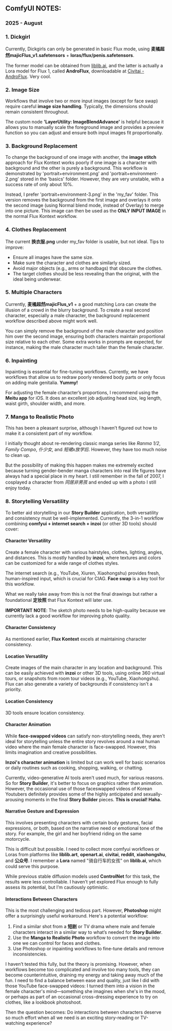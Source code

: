 ## ComfyUI NOTES:

### 2025 - August

### 1. **Dickgirl**

Currently, Dickgirls can only be generated in basic Flux mode, using **麦橘超然majicFlus\_v1.safetensors** + **loras/flux/penis.safetensors**.

The former model can be obtained from [liblib.ai](http://www.liblib.ai), and the latter is actually a Lora model for Flux 1, called **AndroFlux**, downloadable at [Civitai - AndroFlux](https://civitai.com/models/628763/androflux). Very cool.

### 2. **Image Size**

Workflows that involve two or more input images (except for face swap) require careful **image size handling**. Typically, the dimensions should remain consistent throughout.

The custom node **'LayerUtility: ImageBlendAdvance'** is helpful because it allows you to manually scale the foreground image and provides a preview function so you can adjust and ensure both input images fit proportionally.

### 3. **Background Replacement**

To change the background of one image with another, the **image stitch** approach for Flux Kontext works poorly if one image is a character with background and the other is purely a background. This workflow is demonstrated by 'portrait+environment.png' and 'portrait+environment-2.png' stored in the 'basics' folder. However, they are very unstable, with a success rate of only about 10%.

Instead, I prefer 'portrait+environment-3.png' in the 'my\_fav' folder. This version removes the background from the first image and overlays it onto the second image (using Normal blend mode, instead of Overlay) to merge into one picture. This image can then be used as the **ONLY INPUT IMAGE** in the normal Flux Kontext workflow.

### 4. **Clothes Replacement**

The current **换衣服.png** under my\_fav folder is usable, but not ideal. Tips to improve:

* Ensure all images have the same size.
* Make sure the character and clothes are similarly sized.
* Avoid major objects (e.g., arms or handbags) that obscure the clothes.
* The target clothes should be less revealing than the original, with the ideal being underwear.

### 5. **Multiple Characters**

Currently, **麦橘超然majicFlus\_v1** + a good matching Lora can create the illusion of a crowd in the blurry background. To create a real second character, especially a male character, the background replacement workflow described above might work well.

You can simply remove the background of the male character and position him over the second image, ensuring both characters maintain proportional size relative to each other. Some extra works in prompts are expected, for instance, making the male character much taller than the female character.

### 6. **Inpainting**

Inpainting is essential for fine-tuning workflows. Currently, we have workflows that allow us to redraw poorly rendered body parts or only focus on adding male genitalia. **Yummy!**

For adjusting the female character’s proportions, I recommend using the **Meitu app** for iOS. It does an excellent job adjusting head size, leg length, waist girth, shoulder width, and more.

### 7. **Manga to Realistic Photo**

This has been a pleasant surprise, although I haven’t figured out how to make it a consistent part of my workflow.

I initially thought about re-rendering classic manga series like *Ranma 1/2*, *Family Compo*, *仆少女*, and *短裙x放学后*. However, they have too much noise to clean up.

But the possibility of making this happen makes me extremely excited because turning gender-bender manga characters into real life figures have always had a special place in my heart. I still remember in the fall of 2007, I cosplayed a character from *同居非男孩* and ended up with a photo I still enjoy today.

### 8. **Storytelling Versatility**

To better aid storytelling in our **Story Builder** application, both versatility and consistency must be well-implemented. Currently, the 3-in-1 workflow combining **comfyui + internet search + inzoi** (or other 3D tools) should cover:

#### Character Versatility

Create a female character with various hairstyles, clothes, lighting, angles, and distances. This is mostly handled by **inzoi**, where textures and colors can be customized for a wide range of clothes styles.

The internet search (e.g., YouTube, Xiuren, Xiaohongshu) provides fresh, human-inspired input, which is crucial for CIAG. **Face swap** is a key tool for this workflow.

What we really take away from this is not the final drawings but rather a foundational **定妆照** that Flux Kontext will later use.

**IMPORTANT NOTE**: The sketch photo needs to be high-quality because we currently lack a good workflow for improving photo quality.

#### Character Consistency

As mentioned earlier, **Flux Kontext** excels at maintaining character consistency.

#### Location Versatility

Create images of the main character in any location and background. This can be easily achieved with **inzoi** or other 3D tools, using online 360 virtual tours, or snapshots from room tour videos (e.g., YouTube, Xiaohongshu). Flux can also generate a variety of backgrounds if consistency isn't a priority.

#### Location Consistency

3D tools ensure location consistency.

#### Character Animation

While **face-swapped videos** can satisfy non-storytelling needs, they aren't ideal for storytelling unless the entire story revolves around a real human video where the main female character is face-swapped. However, this limits imagination and creative possibilities.

**Inzoi's character animation** is limited but can work well for basic scenarios or daily routines such as cooking, shopping, walking, or chatting.

Currently, video-generative AI tools aren't used much, for various reasons. So for **Story Builder**, it's better to focus on graphics rather than animation. However, the occasional use of those faceswapped videos of Korean Youtubers definitely provides some of the highly anticipated and sexually-arousing moments in the final **Story Builder** pieces. **This is crucial! Haha.**

#### Narrative Gesture and Expression

This involves presenting characters with certain body gestures, facial expressions, or both, based on the narrative need or emotional tone of the story. For example, the girl and her boyfriend riding on the same motorcycle.

This is difficult but possible. I need to collect more comfyui workflows or Loras from platforms like **liblib.art**, **openart.ai**, **civitai**, **reddit**, **xiaohongshu**, and **公众号**. I remember a **Lora** named "骑自行车的女孩" on **liblib.ai**, which could serve this purpose.

While previous stable diffusion models used **ControlNet** for this task, the results were less controllable. I haven’t yet explored Flux enough to fully assess its potential, but I’m cautiously optimistic.

#### Interactions Between Characters

This is the most challenging and tedious part. However, **Photoshop** might offer a surprisingly useful workaround. Here's a potential workflow:

1. Find a similar shot from a **短剧** or TV drama where male and female characters interact in a similar way to what’s needed for **Story Builder**.
2. Use the **Manga to Realistic Photo** workflow to convert the image into one we can control for faces and clothes.
3. Use Photoshop or inpainting workflows to fine-tune details and remove inconsistencies.

I haven’t tested this fully, but the theory is promising. However, when workflows become too complicated and involve too many tools, they can become counterintuitive, draining my energy and taking away much of the fun. I need to find a balance between ease and quality, just like I did with those YouTube face-swapped videos: I turned them into a vision in the female character's mind—something she imagines when she's in the mood, or perhaps as part of an occasional cross-dressing experience to try on clothes, like a lookbook photoshoot.

Then the question becomes: Do interactions between characters deserve so much effort when all we need is an exciting story-reading or TV-watching experience?
